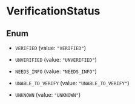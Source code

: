 

# VerificationStatus

## Enum


* `VERIFIED` (value: `"VERIFIED"`)

* `UNVERIFIED` (value: `"UNVERIFIED"`)

* `NEEDS_INFO` (value: `"NEEDS_INFO"`)

* `UNABLE_TO_VERIFY` (value: `"UNABLE_TO_VERIFY"`)

* `UNKNOWN` (value: `"UNKNOWN"`)



